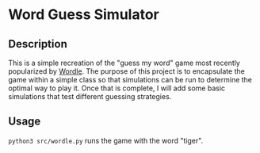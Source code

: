 # Word Guess Simulator
## Description
This is a simple recreation of the "guess my word" game most recently popularized by [Wordle](https://www.powerlanguage.co.uk/wordle/). The purpose of this project is to encapsulate the game within a simple class so that simulations can be run to determine the optimal way to play it. Once that is complete, I will add some basic simulations that test different guessing strategies.

## Usage
`python3 src/wordle.py` runs the game with the word "tiger".
